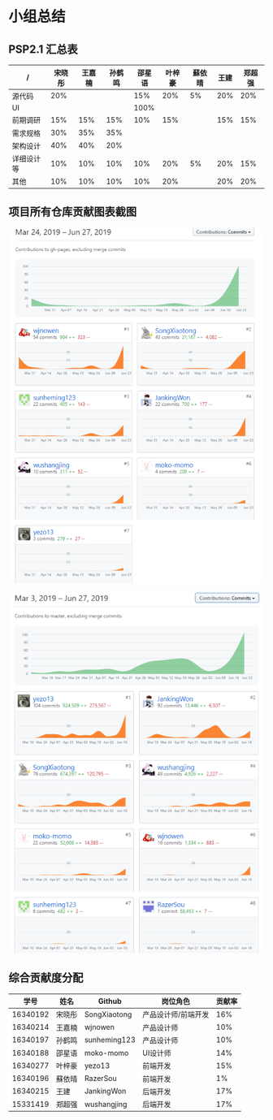 # 小组总结
## PSP2.1 汇总表
/ | 宋晓彤 | 王嘉楠 | 孙鹤鸣 | 邵星语 | 叶梓豪 | 蘇依晴 | 王建 | 郑超强
---|---|---|---|---|---|---|---|---
源代码 | 20%|||15%|20%|5%|20%|20%
UI | |||100%||||
前期调研 |15%|15%|15%|10%|15%||15%|15%
需求规格 |30%|35%|35%|||||
架构设计 |40%|40%|20%|||||
详细设计等 |10%|10%|10%|10%|20%|5%|20%|15%
其他 |10%|10%|10%|10%|20%||20%|20%


## 项目所有仓库贡献图表截图

![](./../pic/contribution-files.png)

![](./../pic/contribution-system-design.png)

## 综合贡献度分配


学号 | 姓名 | Github | 岗位角色 | 贡献率
---|---|---|---|---
16340192 | 宋晓彤 | SongXiaotong | 产品设计师/前端开发 | 16%
16340214 | 王嘉楠 | wjnowen |产品设计师 | 10%
16340197 | 孙鹤鸣 | sunheming123 |产品设计师 | 10%
16340188 | 邵星语 | moko-momo | UI设计师 | 14%
16340277 | 叶梓豪 | yezo13 |前端开发 | 15%
16340196 | 蘇依晴 | RazerSou |前端开发 | 1%
16340215 | 王建 | JankingWon |后端开发 | 17%
15331419 | 郑超强 | wushangjing |后端开发 | 17%


